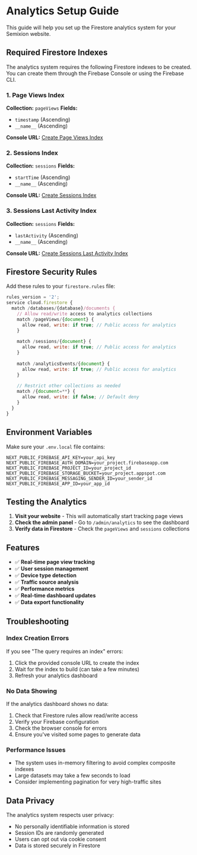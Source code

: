 # Analytics Setup Guide

This guide will help you set up the Firestore analytics system for your Semixion website.

## Required Firestore Indexes

The analytics system requires the following Firestore indexes to be created. You can create them through the Firebase Console or using the Firebase CLI.

### 1. Page Views Index
**Collection:** `pageViews`
**Fields:**
- `timestamp` (Ascending)
- `__name__` (Ascending)

**Console URL:** [Create Page Views Index](https://console.firebase.google.com/v1/r/project/studio-262487200-a8a7e/firestore/indexes?create_composite=Cldwcm9qZWN0cy9zdHVkaW8tMjYyNDg3MjAwLWE4YTdlL2RhdGFiYXNlcy8oZGVmYXVsdCkvY29sbGVjdGlvbkdyb3Vwcy9wYWdlVmlld3MvaW5kZXhlcy9fEAEaDAoIdGltZXN0YW1wEAEaDAoIX19uYW1lX18QARoMCgh0aW1lc3RhbXAQARoMCghfX25hbWVfXxAB)

### 2. Sessions Index
**Collection:** `sessions`
**Fields:**
- `startTime` (Ascending)
- `__name__` (Ascending)

**Console URL:** [Create Sessions Index](https://console.firebase.google.com/v1/r/project/studio-262487200-a8a7e/firestore/indexes?create_composite=Cldwcm9qZWN0cy9zdHVkaW8tMjYyNDg3MjAwLWE4YTdlL2RhdGFiYXNlcy8oZGVmYXVsdCkvY29sbGVjdGlvbkdyb3Vwcy9zZXNzaW9ucy9pbmRleGVzL18QARoMCghzdGFydFRpbWUQARoMCghfX25hbWVfXxAB)

### 3. Sessions Last Activity Index
**Collection:** `sessions`
**Fields:**
- `lastActivity` (Ascending)
- `__name__` (Ascending)

**Console URL:** [Create Sessions Last Activity Index](https://console.firebase.google.com/v1/r/project/studio-262487200-a8a7e/firestore/indexes?create_composite=Cldwcm9qZWN0cy9zdHVkaW8tMjYyNDg3MjAwLWE4YTdlL2RhdGFiYXNlcy8oZGVmYXVsdCkvY29sbGVjdGlvbkdyb3Vwcy9zZXNzaW9ucy9pbmRleGVzL18QARoMCgxsYXN0QWN0aXZpdHkQARoMCghfX25hbWVfXxAB)

## Firestore Security Rules

Add these rules to your `firestore.rules` file:

```javascript
rules_version = '2';
service cloud.firestore {
  match /databases/{database}/documents {
    // Allow read/write access to analytics collections
    match /pageViews/{document} {
      allow read, write: if true; // Public access for analytics
    }
    
    match /sessions/{document} {
      allow read, write: if true; // Public access for analytics
    }
    
    match /analyticsEvents/{document} {
      allow read, write: if true; // Public access for analytics
    }
    
    // Restrict other collections as needed
    match /{document=**} {
      allow read, write: if false; // Default deny
    }
  }
}
```

## Environment Variables

Make sure your `.env.local` file contains:

```env
NEXT_PUBLIC_FIREBASE_API_KEY=your_api_key
NEXT_PUBLIC_FIREBASE_AUTH_DOMAIN=your_project.firebaseapp.com
NEXT_PUBLIC_FIREBASE_PROJECT_ID=your_project_id
NEXT_PUBLIC_FIREBASE_STORAGE_BUCKET=your_project.appspot.com
NEXT_PUBLIC_FIREBASE_MESSAGING_SENDER_ID=your_sender_id
NEXT_PUBLIC_FIREBASE_APP_ID=your_app_id
```

## Testing the Analytics

1. **Visit your website** - This will automatically start tracking page views
2. **Check the admin panel** - Go to `/admin/analytics` to see the dashboard
3. **Verify data in Firestore** - Check the `pageViews` and `sessions` collections

## Features

- ✅ **Real-time page view tracking**
- ✅ **User session management**
- ✅ **Device type detection**
- ✅ **Traffic source analysis**
- ✅ **Performance metrics**
- ✅ **Real-time dashboard updates**
- ✅ **Data export functionality**

## Troubleshooting

### Index Creation Errors
If you see "The query requires an index" errors:
1. Click the provided console URL to create the index
2. Wait for the index to build (can take a few minutes)
3. Refresh your analytics dashboard

### No Data Showing
If the analytics dashboard shows no data:
1. Check that Firestore rules allow read/write access
2. Verify your Firebase configuration
3. Check the browser console for errors
4. Ensure you've visited some pages to generate data

### Performance Issues
- The system uses in-memory filtering to avoid complex composite indexes
- Large datasets may take a few seconds to load
- Consider implementing pagination for very high-traffic sites

## Data Privacy

The analytics system respects user privacy:
- No personally identifiable information is stored
- Session IDs are randomly generated
- Users can opt out via cookie consent
- Data is stored securely in Firestore
